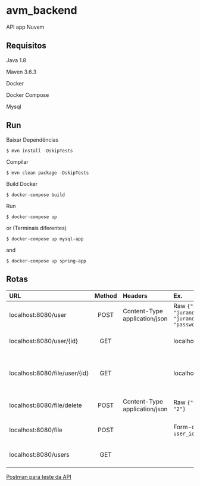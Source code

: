 # avm_backend
API app Nuvem

## Requisitos

Java 1.8

Maven 3.6.3

Docker

Docker Compose

Mysql

## Run

Baixar Dependências 
```
$ mvn install -DskipTests
```

Compilar
```
$ mvn clean package -DskipTests
```

Build Docker
```
$ docker-compose build
```

Run
```
$ docker-compose up
```
or (Terminais diferentes)
```
$ docker-compose up mysql-app
```
and
```
$ docker-compose up spring-app
```

##
## Rotas

|   URL  |  Method  |    Headers   | Ex.||
| :---         |     :---:      |          :--- | :--- |:---:|
| localhost:8080/user   | POST    | Content-Type application/json   |Raw `{"username": "jurandir","email": "jurandir@login.com","password": "password"}`|Criar usuario|
| localhost:8080/user/{id}   | GET    |    |localhost:8080/user/1|Pegar Usuario por id|
| localhost:8080/file/user/{id}   | GET    |    |localhost:8080/file/user/1|Pegar arquivos referente ao usuario |
| localhost:8080/file/delete   | POST    | Content-Type application/json   |Raw `{"user_id": "1","file_id": "2"}`|Deletar um arquivo|
| localhost:8080/file    | POST      |       |Form-data `file=@/home/teste.img user_id=1`|Upload de um arquivo|
| localhost:8080/users   | GET     |       | |Pegar todos os usuarios||


[Postman para teste da API](https://www.postman.com/downloads/)
